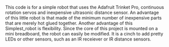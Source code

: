 This code is for a simple robot that uses the Adafruit Trinket Pro, continuous rotation servos and inexpensive ultrasonic distance sensor. An advantage of this little robot is that made of the minimum number of inexpensive parts that are merely hot glued together.
Another advantage of this Simplest_robot is flexibility. Since the core of this project is mounted on a mini breadboard, the robot can easily be modified. It is a cinch to add pretty LEDs or other sensors, such as an IR receiever or IR distance sensors.
